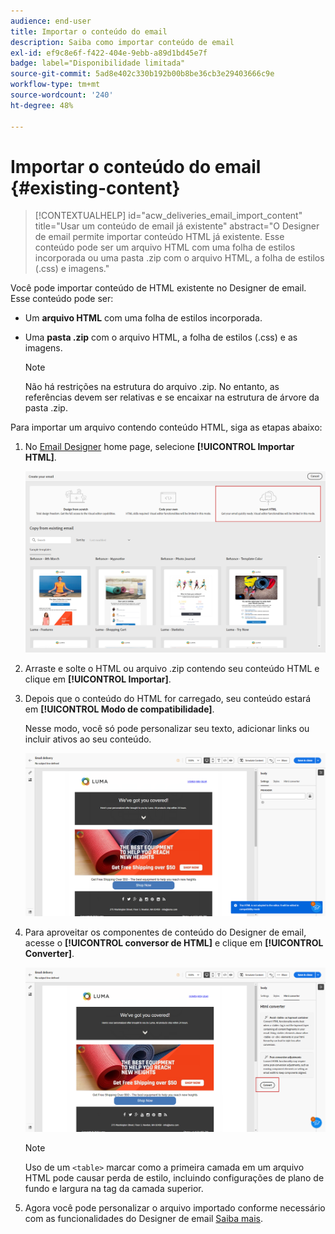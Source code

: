 ```yaml
---
audience: end-user
title: Importar o conteúdo do email
description: Saiba como importar conteúdo de email
exl-id: ef9c8e6f-f422-404e-9ebb-a89d1bd45e7f
badge: label="Disponibilidade limitada"
source-git-commit: 5ad8e402c330b192b00b8be36cb3e29403666c9e
workflow-type: tm+mt
source-wordcount: '240'
ht-degree: 48%

---
```


# Importar o conteúdo do email {#existing-content}

>[!CONTEXTUALHELP]
>id="acw_deliveries_email_import_content"
>title="Usar um conteúdo de email já existente"
>abstract="O Designer de email permite importar conteúdo HTML já existente. Esse conteúdo pode ser um arquivo HTML com uma folha de estilos incorporada ou uma pasta .zip com o arquivo HTML, a folha de estilos (.css) e imagens."

Você pode importar conteúdo de HTML existente no Designer de email. Esse conteúdo pode ser:

* Um **arquivo HTML** com uma folha de estilos incorporada.
* Uma **pasta .zip** com o arquivo HTML, a folha de estilos (.css) e as imagens.

  >[!NOTE]
  >
  >Não há restrições na estrutura do arquivo .zip. No entanto, as referências devem ser relativas e se encaixar na estrutura de árvore da pasta .zip.

Para importar um arquivo contendo conteúdo HTML, siga as etapas abaixo:

1. No [Email Designer](get-started-email-designer.md) home page, selecione **[!UICONTROL Importar HTML]**.

   ![](assets/html-import.png)

1. Arraste e solte o HTML ou arquivo .zip contendo seu conteúdo HTML e clique em **[!UICONTROL Importar]**.

1. Depois que o conteúdo do HTML for carregado, seu conteúdo estará em **[!UICONTROL Modo de compatibilidade]**.

   Nesse modo, você só pode personalizar seu texto, adicionar links ou incluir ativos ao seu conteúdo.

   ![](assets/html-imported.png)

1. Para aproveitar os componentes de conteúdo do Designer de email, acesse o **[!UICONTROL conversor de HTML]** e clique em **[!UICONTROL Converter]**.

   ![](assets/html-imported-2.png)

   >[!NOTE]
   >
   > Uso de um `<table>` marcar como a primeira camada em um arquivo HTML pode causar perda de estilo, incluindo configurações de plano de fundo e largura na tag da camada superior.

1. Agora você pode personalizar o arquivo importado conforme necessário com as funcionalidades do Designer de email [Saiba mais](content-components.md).

